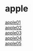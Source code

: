 # apple

<a href="https://kimjingun.github.io/apple/apple01.html">apple01</a><br>
<a href="https://kimjingun.github.io/apple/apple02.html">apple02</a><br>
<a href="https://kimjingun.github.io/apple/apple03.html">apple03</a><br>
<a href="https://kimjingun.github.io/apple/apple04.html">apple04</a><br>
<a href="https://kimjingun.github.io/apple/apple05.html">apple05</a><br>
